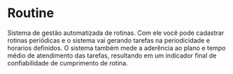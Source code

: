 # Routine

Sistema de gestão automatizada de rotinas. Com ele você pode cadastrar rotinas periódicas e o sistema vai gerando tarefas na periodicidade e horarios definidos. O sistema também mede a aderência ao plano e tempo médio de atendimento das tarefas, resultando em um indicador final de confiabilidade de cumprimento de rotina.